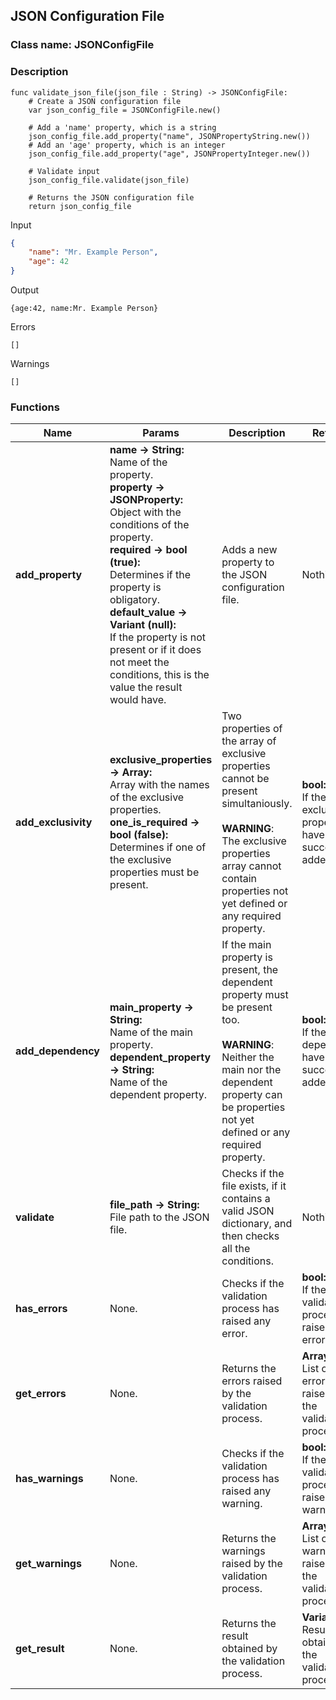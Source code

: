 ## JSON Configuration File
### Class name: JSONConfigFile
### Description
```GDScript
func validate_json_file(json_file : String) -> JSONConfigFile:
	# Create a JSON configuration file
	var json_config_file = JSONConfigFile.new()

	# Add a 'name' property, which is a string
	json_config_file.add_property("name", JSONPropertyString.new())
	# Add an 'age' property, which is an integer
	json_config_file.add_property("age", JSONPropertyInteger.new())

	# Validate input
	json_config_file.validate(json_file)

	# Returns the JSON configuration file
	return json_config_file
```
Input
```JSON
{
    "name": "Mr. Example Person",
    "age": 42
}
```
Output
```
{age:42, name:Mr. Example Person}
```
Errors
```
[]
```
Warnings
```
[]
```

### Functions
| Name | Params | Description | Returns |
|-|-|-|-|
| **add_property** | **name -> String:** <br> Name of the property. <br> **property -> JSONProperty:** <br> Object with the conditions of the property. <br> **required -> bool (true):** <br> Determines if the property is obligatory. <br> **default_value -> Variant (null):** <br> If the property is not present or if it does not meet the conditions, this is the value the result would have. | Adds a new property to the JSON configuration file. | Nothing. |
| **add_exclusivity** | **exclusive_properties -> Array:** <br> Array with the names of the exclusive properties. <br> **one_is_required -> bool (false):** <br> Determines if one of the exclusive properties must be present. | Two properties of the array of exclusive properties cannot be present simultaniously. <br><br> **WARNING**: The exclusive properties array cannot contain properties not yet defined or any required property. | **bool:** <br> If the exclusive properties have been succesfully added. |
| **add_dependency** | **main_property -> String:** <br> Name of the main property. <br> **dependent_property -> String:** <br> Name of the dependent property. | If the main property is present, the dependent property must be present too. <br><br> **WARNING**: Neither the main nor the dependent property can be properties not yet defined or any required property. | **bool:** <br> If the dependency have been succesfully added. |
| **validate** | **file_path -> String:** <br> File path to the JSON file. | Checks if the file exists, if it contains a valid JSON dictionary, and then checks all the conditions. | Nothing. |
| **has_errors** | None. | Checks if the validation process has raised any error. | **bool:** <br> If the validation process has raised any error. |
| **get_errors** | None. | Returns the errors raised by the validation process. | **Array:** <br> List of the errors raised by the validation process. |
| **has_warnings** | None. | Checks if the validation process has raised any warning. | **bool:** <br> If the validation process has raised any warning. |
| **get_warnings** | None. | Returns the warnings raised by the validation process. | **Array:** <br> List of the warnings raised by the validation process. |
| **get_result** | None. | Returns the result obtained by the validation process. | **Variant:** <br> Result obtained by the validation process. |